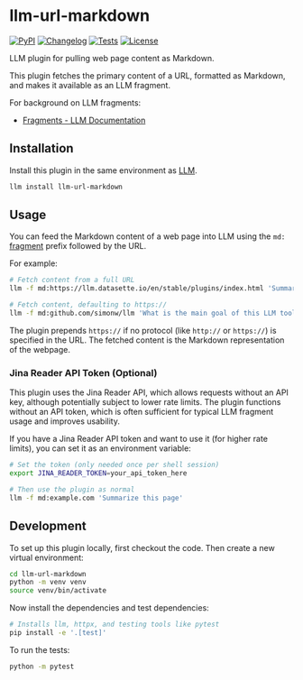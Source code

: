 # llm-url-markdown

[![PyPI](https://img.shields.io/pypi/v/llm-url-markdown.svg)](https://pypi.org/project/llm-url-markdown/)
[![Changelog](https://img.shields.io/github/v/release/saeedesmaili/llm-url-markdown?include_prereleases&label=changelog)](https://github.com/saeedesmaili/llm-url-markdown/releases)
[![Tests](https://github.com/saeedesmaili/llm-url-markdown/actions/workflows/test.yml/badge.svg)](https://github.com/saeedesmaili/llm-url-markdown/actions/workflows/test.yml)
[![License](https://img.shields.io/badge/license-Apache%202.0-blue.svg)](https://github.com/saeedesmaili/llm-url-markdown/blob/main/LICENSE)

LLM plugin for pulling web page content as Markdown.

This plugin fetches the primary content of a URL, formatted as Markdown, and makes it available as an LLM fragment.

For background on LLM fragments:

- [Fragments - LLM Documentation](https://llm.datasette.io/en/stable/fragments.html)

## Installation

Install this plugin in the same environment as [LLM](https://llm.datasette.io/).

```bash
llm install llm-url-markdown
```

## Usage

You can feed the Markdown content of a web page into LLM using the `md:` [fragment](https://llm.datasette.io/en/stable/fragments.html) prefix followed by the URL.

For example:

```bash
# Fetch content from a full URL
llm -f md:https://llm.datasette.io/en/stable/plugins/index.html 'Summarize the types of plugins available'

# Fetch content, defaulting to https://
llm -f md:github.com/simonw/llm 'What is the main goal of this LLM tool?'
```

The plugin prepends `https://` if no protocol (like `http://` or `https://`) is specified in the URL. The fetched content is the Markdown representation of the webpage.

### Jina Reader API Token (Optional)

This plugin uses the Jina Reader API, which allows requests without an API key, although potentially subject to lower rate limits. The plugin functions without an API token, which is often sufficient for typical LLM fragment usage and improves usability.

If you have a Jina Reader API token and want to use it (for higher rate limits), you can set it as an environment variable:

```bash
# Set the token (only needed once per shell session)
export JINA_READER_TOKEN=your_api_token_here

# Then use the plugin as normal
llm -f md:example.com 'Summarize this page'
```

## Development

To set up this plugin locally, first checkout the code. Then create a new virtual environment:

```bash
cd llm-url-markdown
python -m venv venv
source venv/bin/activate
```

Now install the dependencies and test dependencies:

```bash
# Installs llm, httpx, and testing tools like pytest
pip install -e '.[test]'
```

To run the tests:

```bash
python -m pytest
```
